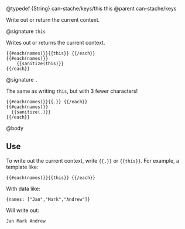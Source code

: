 @typedef {String} can-stache/keys/this this
@parent can-stache/keys

Write out or return the current context.

@signature `this`

Writes out or returns the current context.

```
{{#each(names)}}{{this}} {{/each}}
{{#each(names)}}
	{{sanitize(this)}}
{{/each}}
```


@signature `.`

  The same as writing `this`, but with 3 fewer characters!

  ```
  {{#each(names)}}{{.}} {{/each}}
  {{#each(names)}}
  	{{sanitize(.)}}
  {{/each}}
  ```

@body

## Use


To write out the current context, write `{{.}}` or `{{this}}`. For example,
a template like:

    {{#each(names)}}{{this}} {{/each}}

With data like:

    {names: ["Jan","Mark","Andrew"]}

Will write out:

    Jan Mark Andrew
